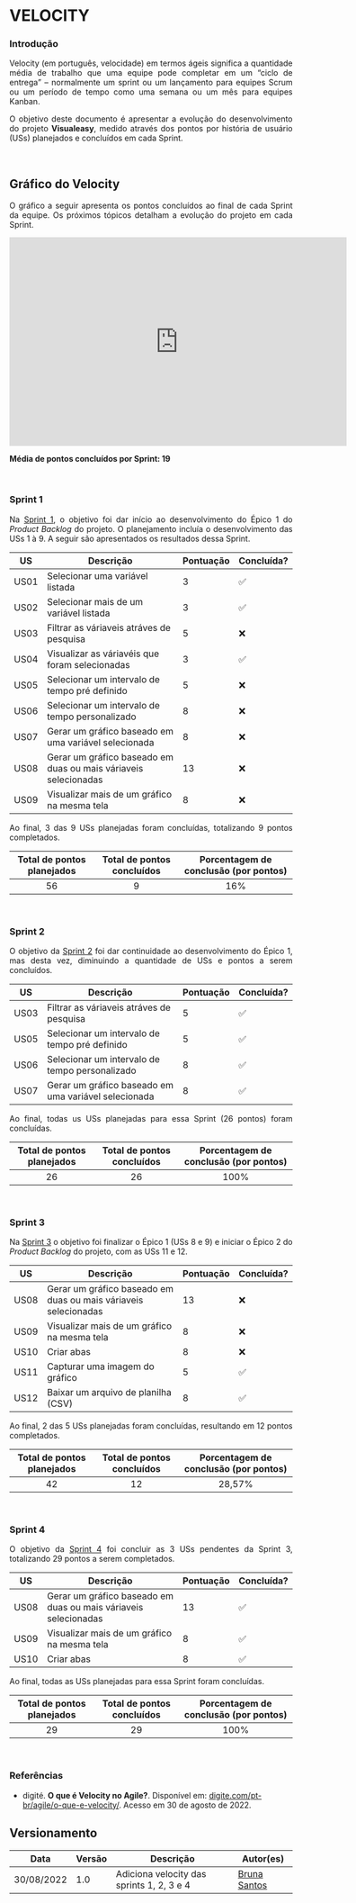 # VELOCITY

### Introdução

<p align = "justify">Velocity (em português, velocidade) em termos ágeis significa a quantidade média de trabalho que uma equipe pode completar em um “ciclo de entrega” – normalmente um sprint ou um lançamento para equipes Scrum ou um período de tempo como uma semana ou um mês para equipes Kanban.</p>

<p align = "justify">O objetivo deste documento é apresentar a evolução do desenvolvimento do projeto <b>Visualeasy</b>, medido através dos pontos por história de usuário (USs) planejados e concluídos em cada Sprint.</p>

<br>

## Gráfico do Velocity

<p align = "justify">O gráfico a seguir apresenta os pontos concluídos ao final de cada Sprint da equipe. Os próximos tópicos detalham a evolução do projeto em cada Sprint.</p>

<iframe width="600" height="371" seamless frameborder="0" scrolling="no" src="https://docs.google.com/spreadsheets/d/e/2PACX-1vSbgF8NiRC8pM_X3aYCj-bDFbWfMyPMzzBoTAOYYhCo46ky8149ubSgeAnKACao5QAG31GaYFll5wGM/pubchart?oid=1546710688&amp;format=interactive"></iframe>

<p align = "justify"><b>Média de pontos concluídos por Sprint: 19</b></p>

<br>

### Sprint 1

<p align = "justify">Na <a href="https://fga-eps-mds.github.io/2022-1-Visualeasy-Doc/scrum/sprint1/">Sprint 1</a>, o objetivo foi dar início ao desenvolvimento do Épico 1 do <i>Product Backlog</i> do projeto. O planejamento incluía o desenvolvimento das USs 1 à 9. A seguir são apresentados os resultados dessa Sprint.</p>



|US|Descrição|Pontuação|Concluída?|
|--|---------|---------|----------|
|US01|Selecionar uma variável listada|3|✅|
|US02|Selecionar mais de um variável listada|3|✅|
|US03|Filtrar as váriaveis atráves de pesquisa|5|❌|
|US04|Visualizar as váriavéis que foram selecionadas|3|✅|
|US05|Selecionar um intervalo de tempo pré definido|5|❌|
|US06|Selecionar um intervalo de tempo personalizado|8|❌|
|US07|Gerar um gráfico baseado em uma variável selecionada|8|❌|
|US08|Gerar um gráfico baseado em duas ou mais váriaveis selecionadas|13|❌|
|US09|Visualizar mais de um gráfico na mesma tela|8|❌|

<p align = "justify">Ao final, 3 das 9 USs planejadas foram concluídas, totalizando 9 pontos completados.</p>

|Total de pontos planejados|Total de pontos concluídos|Porcentagem de conclusão (por pontos)|
|:------------------------:|:------------------------:|:-----------------------------------:|
|56|9|16%|


<br>

### Sprint 2

<p align = "justify">O objetivo da <a href="https://fga-eps-mds.github.io/2022-1-Visualeasy-Doc/scrum/sprint2/">Sprint 2</a> foi dar continuidade ao desenvolvimento do Épico 1, mas desta vez, diminuindo a quantidade de USs e pontos a serem concluídos.</p>

|US|Descrição|Pontuação|Concluída?|
|--|---------|---------|----------|
|US03|Filtrar as váriaveis atráves de pesquisa|5|✅|
|US05|Selecionar um intervalo de tempo pré definido|5|✅|
|US06|Selecionar um intervalo de tempo personalizado|8|✅|
|US07|Gerar um gráfico baseado em uma variável selecionada|8|✅|

<p align = "justify">Ao final, todas us USs planejadas para essa Sprint (26 pontos) foram concluídas.</p>

|Total de pontos planejados|Total de pontos concluídos|Porcentagem de conclusão (por pontos)|
|:------------------------:|:------------------------:|:-----------------------------------:|
|26|26|100%|



<br>

### Sprint 3

<p align = "justify">Na <a href="https://fga-eps-mds.github.io/2022-1-Visualeasy-Doc/scrum/sprint3/">Sprint 3</a> o objetivo foi finalizar o Épico 1 (USs 8 e 9) e iniciar o Épico 2 do <i>Product Backlog</i> do projeto, com as USs 11 e 12.</p>

|US|Descrição|Pontuação|Concluída?|
|--|---------|---------|----------|
|US08|Gerar um gráfico baseado em duas ou mais váriaveis selecionadas|13|❌|
|US09|Visualizar mais de um gráfico na mesma tela|8|❌|
|US10|Criar abas|8|❌|
|US11|Capturar uma imagem do gráfico|5|✅|
|US12|Baixar um arquivo de planilha (CSV)|8|✅|

<p align = "justify">Ao final, 2 das 5 USs planejadas foram concluídas, resultando em 12 pontos completados.</p>

|Total de pontos planejados|Total de pontos concluídos|Porcentagem de conclusão (por pontos)|
|:------------------------:|:------------------------:|:-----------------------------------:|
|42|12|28,57%|



<br>

### Sprint 4

<p align = "justify">O objetivo da <a href="https://fga-eps-mds.github.io/2022-1-Visualeasy-Doc/scrum/sprint4/">Sprint 4</a> foi concluir as 3 USs pendentes da Sprint 3, totalizando 29 pontos a serem completados.</p>


|US|Descrição|Pontuação|Concluída?|
|--|---------|---------|----------|
|US08|Gerar um gráfico baseado em duas ou mais váriaveis selecionadas|13|✅|
|US09|Visualizar mais de um gráfico na mesma tela|8|✅|
|US10|Criar abas|8|✅|

<p align = "justify">Ao final, todas as USs planejadas para essa Sprint foram concluídas.</p>

|Total de pontos planejados|Total de pontos concluídos|Porcentagem de conclusão (por pontos)|
|:------------------------:|:------------------------:|:-----------------------------------:|
|29|29|100%|



<br>

### Referências

+ digité. <b>O que é Velocity no Agile?</b>. Disponível em: [digite.com/pt-br/agile/o-que-e-velocity/](https://www.digite.com/pt-br/agile/o-que-e-velocity/). Acesso em 30 de agosto de 2022.


## Versionamento

| Data | Versão | Descrição | Autor(es) |
|------|--------|-----------|-----------|
|30/08/2022|1.0 |Adiciona velocity das sprints 1, 2, 3 e 4|[Bruna Santos](https://github.com/brunaalmeidasantos)|
